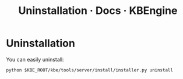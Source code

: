 ﻿---
layout: docs
title: Uninstallation · Docs · KBEngine
tab: docs
docsitem: uninstallation
---

Uninstallation
==============

You can easily uninstall:

	python $KBE_ROOT/kbe/tools/server/install/installer.py uninstall
